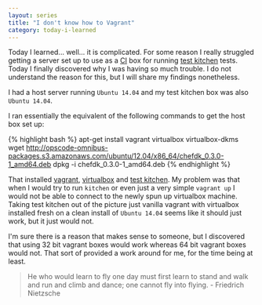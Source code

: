 ```yaml
---
layout: series
title: "I don't know how to Vagrant"
category: today-i-learned
---
```


Today I learned... well... it is complicated. For some reason I really struggled getting a server set up to use as a [CI][ci] box for running [test kitchen][testkitchen] tests. Today I finally discovered why I was having so much trouble. I do not understand the reason for this, but I will share my findings nonetheless.

I had a host server running `Ubuntu 14.04` and my test kitchen box was also `Ubuntu 14.04`.

I ran essentially the equivalent of the following commands to get the host box set up:

{% highlight bash %}
apt-get install vagrant virtualbox virtualbox-dkms
wget http://opscode-omnibus-packages.s3.amazonaws.com/ubuntu/12.04/x86_64/chefdk_0.3.0-1_amd64.deb
dpkg -i chefdk_0.3.0-1_amd64.deb
{% endhighlight %}

That installed [vagrant][vagrant], [virtualbox][virtualbox] and [test kitchen][testkitchen]. My problem was that when I would try to run `kitchen` or even just a very simple `vagrant up` I would not be able to connect to the newly spun up virtualbox machine. Taking test kitchen out of the picture just vanilla vagrant with virtualbox installed fresh on a clean install of `Ubuntu 14.04` seems like it should just work, but it just would not.

I'm sure there is a reason that makes sense to someone, but I discovered that using 32 bit vagrant boxes would work whereas 64 bit vagrant boxes would not. That sort of provided a work around for me, for the time being at least.


> He who would learn to fly one day must first learn to stand and walk and run and climb and dance; one cannot fly into flying. - Friedrich Nietzsche

[testkitchen]: http://kitchen.ci/
[ci]: http://en.wikipedia.org/wiki/Continuous_integration
[vagrant]: http://en.wikipedia.org/wiki/Vagrant_(software)
[virtualbox]: https://www.virtualbox.org/
